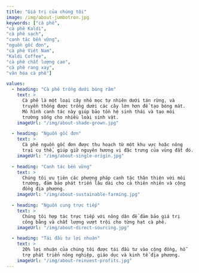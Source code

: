 ```yaml
---
title: "Giá trị của chúng tôi"
image: /img/about-jumbotron.jpg
keywords: ["cà phê",
"cà phê Kaldi",
"cà phê sạch",
"canh tác bền vững",
"nguồn gốc đơn",
"cà phê Việt Nam",
"Kaldi Coffee",
"cà phê chất lượng cao",
"cà phê rang xay",
"văn hóa cà phê"]

values:
  - heading: "Cà phê trồng dưới bóng râm"
    text: >
      Cà phê là một loại cây nhỏ mọc tự nhiên dưới tán rừng, và
      truyền thống được trồng dưới các cây lớn hơn để tạo bóng mát.
      Mô hình canh tác này giúp bảo tồn hệ sinh thái và tạo môi
      trường sống cho nhiều loài sinh vật.
    imageUrl: "/img/about-shade-grown.jpg"

  - heading: "Nguồn gốc đơn"
    text: >
      Cà phê nguồn gốc đơn được thu hoạch từ một khu vực hoặc nông
      trại cụ thể, giúp giữ nguyên hương vị đặc trưng của vùng đất đó.
    imageUrl: "/img/about-single-origin.jpg"

  - heading: "Canh tác bền vững"
    text: >
      Chúng tôi ưu tiên các phương pháp canh tác thân thiện với môi
      trường, đảm bảo phát triển lâu dài cho cả thiên nhiên và cộng
      đồng địa phương.
    imageUrl: "/img/about-sustainable-farming.jpg"

  - heading: "Nguồn cung trực tiếp"
    text: >
      Chúng tôi hợp tác trực tiếp với nông dân để đảm bảo giá trị
      công bằng và chất lượng vượt trội cho từng hạt cà phê.
    imageUrl: "/img/about-direct-sourcing.jpg"

  - heading: "Tái đầu tư lợi nhuận"
    text: >
      20% lợi nhuận của chúng tôi được tái đầu tư vào cộng đồng, hỗ
      trợ phát triển nông nghiệp, giáo dục và kinh tế địa phương.
    imageUrl: "/img/about-reinvest-profits.jpg"
---
```


